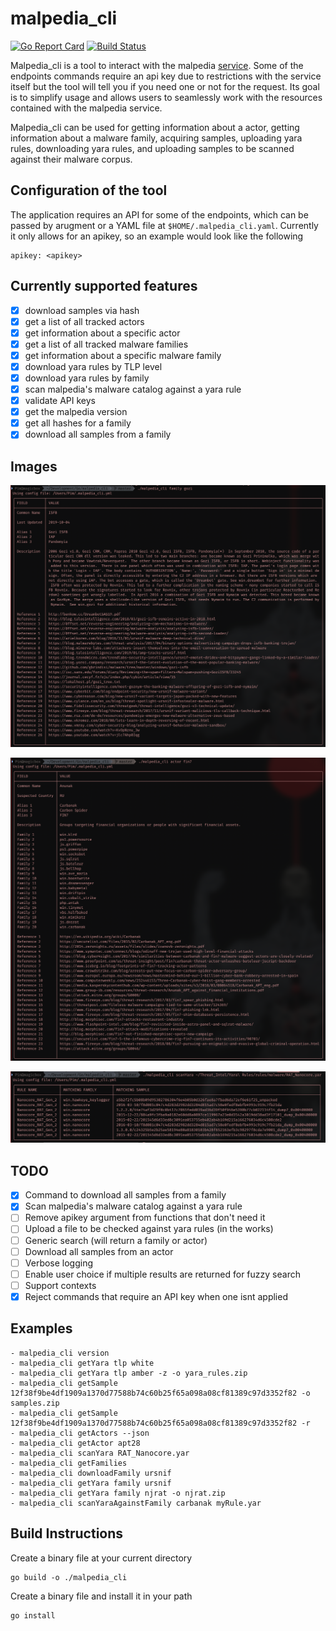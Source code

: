 # malpedia_cli

[![Go Report Card](https://goreportcard.com/badge/github.com/PimmyTrousers/malpedia_cli)](https://goreportcard.com/report/github.com/PimmyTrousers/malpedia_cli)
[![Build Status](https://travis-ci.org/PimmyTrousers/malpedia_cli.svg?branch=master)](https://travis-ci.org/PimmyTrousers/malpedia_cli)

Malpedia_cli is a tool to interact with the malpedia [service](https://malpedia.caad.fkie.fraunhofer.de). Some of the endpoints commands require an api key due to restrictions with the service itself but the tool will tell you if you need one or not for the request. Its goal is to simplify usage and allows users to seamlessly work with the resources contained with the malpedia service. 

Malpedia_cli can be used for getting information about a actor, getting information about a malware family, acquiring samples, uploading yara rules, downloading yara rules, and uploading samples to be scanned against their malware corpus.

## Configuration of the tool
The application requires an API for some of the endpoints, which can be passed by arugment or a YAML file at `$HOME/.malpedia_cli.yaml`. Currently it only allows for an apikey, so an example would look like the following 

```
apikey: <apikey>
```

## Currently supported features
- [X] download samples via hash 
- [X] get a list of all tracked actors 
- [X] get information about a specific actor 
- [X] get a list of all tracked malware families 
- [X] get information about a specific malware family 
- [X] download yara rules by TLP level 
- [X] download yara rules by family 
- [X] scan malpedia's malware catalog against a yara rule
- [X] validate API keys 
- [X] get the malpedia version
- [X] get all hashes for a family 
- [X] download all samples from a family
## Images 
![Ursnif output](images/Screen&#32;Shot&#32;2019-11-02&#32;at&#32;1.41.53&#32;PM.png)

![FIN7 output](images/Screen&#32;Shot&#32;2019-11-02&#32;at&#32;1.42.31&#32;PM.png)

![Yara scan results](images/Screen&#32;Shot&#32;2019-11-02&#32;at&#32;1.40.19&#32;PM.png)
## TODO
- [X] Command to download all samples from a family 
- [X] Scan malpedia's malware catalog against a yara rule
- [ ] Remove apikey argument from functions that don't need it 
- [ ] Upload a file to be checked against yara rules (in the works)
- [ ] Generic search (will return a family or actor)
- [ ] Download all samples from an actor
- [ ] Verbose logging 
- [ ] Enable user choice if multiple results are returned for fuzzy search
- [ ] Support contexts
- [X] Reject commands that require an API key when one isnt applied

## Examples 
```
- malpedia_cli version
- malpedia_cli getYara tlp white
- malpedia_cli getYara tlp amber -z -o yara_rules.zip
- malpedia_cli getSample 12f38f9be4df1909a1370d77588b74c60b25f65a098a08cf81389c97d3352f82 -o samples.zip
- malpedia_cli getSample 12f38f9be4df1909a1370d77588b74c60b25f65a098a08cf81389c97d3352f82 -r 
- malpedia_cli getActors --json
- malpedia_cli getActor apt28
- malpedia_cli scanYara RAT_Nanocore.yar
- malpedia_cli getFamilies
- malpedia_cli downloadFamily ursnif
- malpedia_cli getYara family ursnif
- malpedia_cli getYara family njrat -o njrat.zip
- malpedia_cli scanYaraAgainstFamily carbanak myRule.yar
```

## Build Instructions
Create a binary file at your current directory
```
go build -o ./malpedia_cli
```
Create a binary file and install it in your path
```
go install
```
